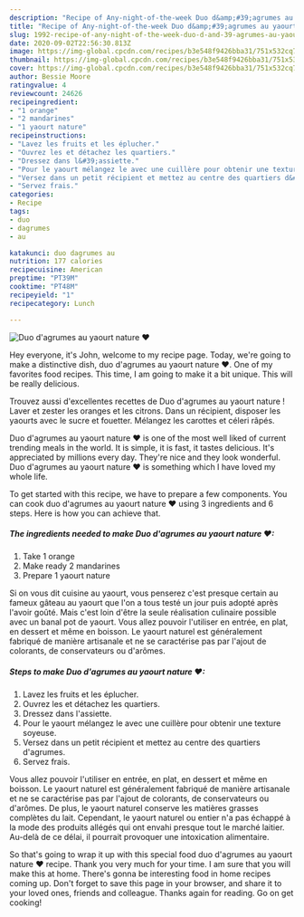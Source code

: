 ```yaml
---
description: "Recipe of Any-night-of-the-week Duo d&amp;#39;agrumes au yaourt nature ❤"
title: "Recipe of Any-night-of-the-week Duo d&amp;#39;agrumes au yaourt nature ❤"
slug: 1992-recipe-of-any-night-of-the-week-duo-d-and-39-agrumes-au-yaourt-nature
date: 2020-09-02T22:56:30.813Z
image: https://img-global.cpcdn.com/recipes/b3e548f9426bba31/751x532cq70/duo-dagrumes-au-yaourt-nature-❤-photo-principale-de-la-recette.jpg
thumbnail: https://img-global.cpcdn.com/recipes/b3e548f9426bba31/751x532cq70/duo-dagrumes-au-yaourt-nature-❤-photo-principale-de-la-recette.jpg
cover: https://img-global.cpcdn.com/recipes/b3e548f9426bba31/751x532cq70/duo-dagrumes-au-yaourt-nature-❤-photo-principale-de-la-recette.jpg
author: Bessie Moore
ratingvalue: 4
reviewcount: 24626
recipeingredient:
- "1 orange"
- "2 mandarines"
- "1 yaourt nature"
recipeinstructions:
- "Lavez les fruits et les éplucher."
- "Ouvrez les et détachez les quartiers."
- "Dressez dans l&#39;assiette."
- "Pour le yaourt mélangez le avec une cuillère pour obtenir une texture soyeuse."
- "Versez dans un petit récipient et mettez au centre des quartiers d&#39;agrumes."
- "Servez frais."
categories:
- Recipe
tags:
- duo
- dagrumes
- au

katakunci: duo dagrumes au 
nutrition: 177 calories
recipecuisine: American
preptime: "PT39M"
cooktime: "PT48M"
recipeyield: "1"
recipecategory: Lunch

---
```



![Duo d&#39;agrumes au yaourt nature ❤](https://img-global.cpcdn.com/recipes/b3e548f9426bba31/751x532cq70/duo-dagrumes-au-yaourt-nature-❤-photo-principale-de-la-recette.jpg)

Hey everyone, it's John, welcome to my recipe page. Today, we're going to make a distinctive dish, duo d&#39;agrumes au yaourt nature ❤. One of my favorites food recipes. This time, I am going to make it a bit unique. This will be really delicious.

Trouvez aussi d&#39;excellentes recettes de Duo d&#39;agrumes au yaourt nature ! Laver et zester les oranges et les citrons. Dans un récipient, disposer les yaourts avec le sucre et fouetter. Mélangez les carottes et céleri râpés.

Duo d&#39;agrumes au yaourt nature ❤ is one of the most well liked of current trending meals in the world. It is simple, it is fast, it tastes delicious. It's appreciated by millions every day. They're nice and they look wonderful. Duo d&#39;agrumes au yaourt nature ❤ is something which I have loved my whole life.


To get started with this recipe, we have to prepare a few components. You can cook duo d&#39;agrumes au yaourt nature ❤ using 3 ingredients and 6 steps. Here is how you can achieve that.

<!--inarticleads1-->

##### The ingredients needed to make Duo d&#39;agrumes au yaourt nature ❤:

1. Take 1 orange
1. Make ready 2 mandarines
1. Prepare 1 yaourt nature


Si on vous dit cuisine au yaourt, vous penserez c&#39;est presque certain au fameux gâteau au yaourt que l&#39;on a tous testé un jour puis adopté après l&#39;avoir goûté. Mais c&#39;est loin d&#39;être la seule réalisation culinaire possible avec un banal pot de yaourt. Vous allez pouvoir l&#39;utiliser en entrée, en plat, en dessert et même en boisson. Le yaourt naturel est généralement fabriqué de manière artisanale et ne se caractérise pas par l&#39;ajout de colorants, de conservateurs ou d&#39;arômes. 

<!--inarticleads2-->

##### Steps to make Duo d&#39;agrumes au yaourt nature ❤:

1. Lavez les fruits et les éplucher.
1. Ouvrez les et détachez les quartiers.
1. Dressez dans l&#39;assiette.
1. Pour le yaourt mélangez le avec une cuillère pour obtenir une texture soyeuse.
1. Versez dans un petit récipient et mettez au centre des quartiers d&#39;agrumes.
1. Servez frais.


Vous allez pouvoir l&#39;utiliser en entrée, en plat, en dessert et même en boisson. Le yaourt naturel est généralement fabriqué de manière artisanale et ne se caractérise pas par l&#39;ajout de colorants, de conservateurs ou d&#39;arômes. De plus, le yaourt naturel conserve les matières grasses complètes du lait. Cependant, le yaourt naturel ou entier n&#39;a pas échappé à la mode des produits allégés qui ont envahi presque tout le marché laitier. Au-delà de ce délai, il pourrait provoquer une intoxication alimentaire. 

So that's going to wrap it up with this special food duo d&#39;agrumes au yaourt nature ❤ recipe. Thank you very much for your time. I am sure that you will make this at home. There's gonna be interesting food in home recipes coming up. Don't forget to save this page in your browser, and share it to your loved ones, friends and colleague. Thanks again for reading. Go on get cooking!
